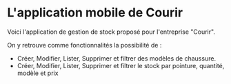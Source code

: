 # L'application mobile de Courir

Voici l'application de gestion de stock proposé pour l'entreprise "Courir".

On y retrouve comme fonctionnalités la possibilité de :
  - Créer, Modifier, Lister, Supprimer et filtrer des modèles de chaussure.
  - Créer, Modifier, Lister, Supprimer et filtrer le stock par pointure, quantité, modèle et prix
